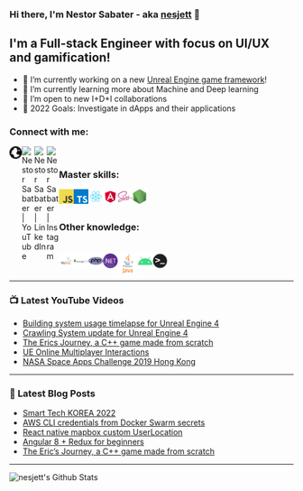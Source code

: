 ### Hi there, I'm Nestor Sabater - aka [nesjett][website] 👋

## I'm a Full-stack Engineer with focus on UI/UX and gamification!
- 🔭 I’m currently working on a new [Unreal Engine game framework][marketplace]!
- 🌱 I’m currently learning more about Machine and Deep learning
- 👯 I’m open to new I+D+I collaborations
- 🥅 2022 Goals: Investigate in dApps and their applications


### Connect with me:

[<img align="left" alt="nsabater.com" width="22px" src="https://raw.githubusercontent.com/iconic/open-iconic/master/svg/globe.svg" />][website]
[<img align="left" alt="Nestor Sabater | YouTube" width="22px" src="https://cdn.jsdelivr.net/npm/simple-icons@v3/icons/youtube.svg" />][youtube]
[<img align="left" alt="Nestor Sabater | LinkedIn" width="22px" src="https://cdn.jsdelivr.net/npm/simple-icons@v3/icons/linkedin.svg" />][linkedin]
[<img align="left" alt="Nestor Sabater | Instagram" width="22px" src="https://cdn.jsdelivr.net/npm/simple-icons@v3/icons/instagram.svg" />][instagram]

<br />

### Master skills:  
 

<img align="left" alt="JavaScript" width="26px" src="https://raw.githubusercontent.com/github/explore/80688e429a7d4ef2fca1e82350fe8e3517d3494d/topics/javascript/javascript.png" />

<img align="left" alt="TypeScript" width="26px" src="https://raw.githubusercontent.com/github/explore/80688e429a7d4ef2fca1e82350fe8e3517d3494d/topics/typescript/typescript.png" />

<img align="left" alt="React" width="26px" src="https://raw.githubusercontent.com/github/explore/80688e429a7d4ef2fca1e82350fe8e3517d3494d/topics/react/react.png" />

<img align="left" alt="Angular" width="26px" src="https://raw.githubusercontent.com/github/explore/80688e429a7d4ef2fca1e82350fe8e3517d3494d/topics/angular/angular.png" />


<img align="left" alt="Sass" width="26px" src="https://raw.githubusercontent.com/github/explore/80688e429a7d4ef2fca1e82350fe8e3517d3494d/topics/sass/sass.png" />

<img align="left" alt="Node.js" width="26px" src="https://raw.githubusercontent.com/github/explore/80688e429a7d4ef2fca1e82350fe8e3517d3494d/topics/nodejs/nodejs.png" />
<br /><br />
  
### Other knowledge:  <br /><br />
  

<img align="left" alt="MySQL" width="26px" src="https://raw.githubusercontent.com/github/explore/80688e429a7d4ef2fca1e82350fe8e3517d3494d/topics/mysql/mysql.png" />

<img align="left" alt="MongoDB" width="26px" src="https://raw.githubusercontent.com/github/explore/80688e429a7d4ef2fca1e82350fe8e3517d3494d/topics/mongodb/mongodb.png" />


<img align="left" alt="PHP" width="26px" src="https://raw.githubusercontent.com/github/explore/ccc16358ac4530c6a69b1b80c7223cd2744dea83/topics/php/php.png" />  

<img align="left" alt="DotNet" width="26px" src="https://raw.githubusercontent.com/github/explore/93d8a67084f94b2a444e510199a6e7622e5b09a3/topics/dotnet/dotnet.png" />  

<img align="left" alt="Java" width="36px" src="https://raw.githubusercontent.com/github/explore/80688e429a7d4ef2fca1e82350fe8e3517d3494d/topics/java/java.png" />

<img align="left" alt="Android Java" width="26px" src="https://raw.githubusercontent.com/github/explore/80688e429a7d4ef2fca1e82350fe8e3517d3494d/topics/android/android.png" />

<img align="left" alt="HTML5" width="26px" src="https://raw.githubusercontent.com/github/explore/80688e429a7d4ef2fca1e82350fe8e3517d3494d/topics/terminal/terminal.png" />



<br />
<br />

---

### 📺 Latest YouTube Videos
<!-- YOUTUBE:START -->
- [Building system usage timelapse for Unreal Engine 4](https://www.youtube.com/watch?v=f0bwPdpwI0c)
- [Crawling System update for Unreal Engine 4](https://www.youtube.com/watch?v=22P4r7rWidc)
- [The Erics Journey, a C++ game made from scratch](https://www.youtube.com/watch?v=VvmjjKnLVis)
- [UE Online Multiplayer Interactions](https://www.youtube.com/watch?v=OliUAvey2TE)
- [NASA Space Apps Challenge 2019 Hong Kong](https://www.youtube.com/watch?v=2ytr35p4DNo)
<!-- YOUTUBE:END -->

---

### 📕 Latest Blog Posts
<!-- BLOG-POST-LIST:START -->
- [Smart Tech KOREA 2022](https://nsabater.com/smart-tech-korea-2022)
- [AWS CLI credentials from Docker Swarm secrets](https://nsabater.com/automating-aws-cli-credentials-from-docker-swarm-secret)
- [React native mapbox custom UserLocation](https://nsabater.com/react-native-mapboxgl-custom-userlocation)
- [Angular 8 + Redux for beginners](https://nsabater.com/angular-8-redux-for-beginners)
- [The Eric’s Journey, a C++ game made from scratch](https://nsabater.com/the-erics-journey-a-c-game-made-from-scratch)
<!-- BLOG-POST-LIST:END -->

---

<img align="left" alt="nesjett's Github Stats" src="https://github-readme-stats.vercel.app/api?username=nesjett&count_private=true&show_icons=true&hide_border=true&hide=stars" />

[website]: https://nsabater.com
[youtube]: http://www.youtube.com/c/NestorSabater
[instagram]: https://www.instagram.com/nsabater.dev/
[linkedin]: https://es.linkedin.com/in/nestorsabater
[marketplace]: https://www.unrealengine.com/marketplace/en-US/assets?count=20&keywords=nestor%20sabater&sortBy=relevancy&sortDir=DESC&start=0
